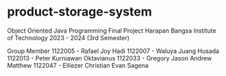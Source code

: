 # product-storage-system
Object Oriented Java Programming Final Project
Harapan Bangsa Institute of Technology
2023 - 2024 (3rd Semester)

Group Member
1122005 - Rafael Joy Hadi 
1122007 - Waluya Juang Husada
1122013 - Peter Kurniawan Oktavianus
1122033 - Gregory Jason Andrew Matthew
1122047 - Elliezer Christian Evan Sagena